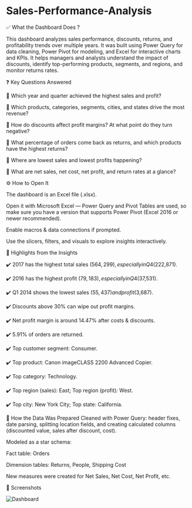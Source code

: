 # Sales-Performance-Analysis

✅ What the Dashboard Does ?

This dashboard analyzes sales performance, discounts, returns, and profitability trends over multiple years.
It was built using Power Query for data cleaning, Power Pivot for modeling, and Excel for interactive charts and KPIs.
It helps managers and analysts understand the impact of discounts, identify top-performing products, segments, and regions, and monitor returns rates.

❓ Key Questions Answered

📌 Which year and quarter achieved the highest sales and profit?

📌 Which products, categories, segments, cities, and states drive the most revenue?

📌 How do discounts affect profit margins? At what point do they turn negative?

📌 What percentage of orders come back as returns, and which products have the highest returns?

📌 Where are lowest sales and lowest profits happening?

📌 What are net sales, net cost, net profit, and return rates at a glance?

⚙️ How to Open It

The dashboard is an Excel file (.xlsx).

Open it with Microsoft Excel — Power Query and Pivot Tables are used, so make sure you have a version that supports Power Pivot (Excel 2016 or newer recommended).

Enable macros & data connections if prompted.

Use the slicers, filters, and visuals to explore insights interactively.

📌 Highlights from the Insights

✔️ 2017 has the highest total sales ($564,299), especially in Q4 ($222,871).

✔️ 2016 has the highest profit ($79,183), especially in Q4 ($37,531).

✔️ Q1 2014 shows the lowest sales ($55,437) and profit ($3,687).

✔️ Discounts above 30% can wipe out profit margins.

✔️ Net profit margin is around 14.47% after costs & discounts.

✔️ 5.91% of orders are returned.

✔️ Top customer segment: Consumer.

✔️ Top product: Canon imageCLASS 2200 Advanced Copier.

✔️ Top category: Technology.

✔️ Top region (sales): East; Top region (profit): West.

✔️ Top city: New York City; Top state: California.


🧹 How the Data Was Prepared
Cleaned with Power Query: header fixes, date parsing, splitting location fields, and creating calculated columns (discounted value, sales after discount, cost).

Modeled as a star schema:

Fact table: Orders

Dimension tables: Returns, People, Shipping Cost

New measures were created for Net Sales, Net Cost, Net Profit, etc.

📸 Screenshots

![Dashboard ](https://github.com/user-attachments/assets/917c2f72-edee-40ae-9537-8c8afa2ec0fd)

